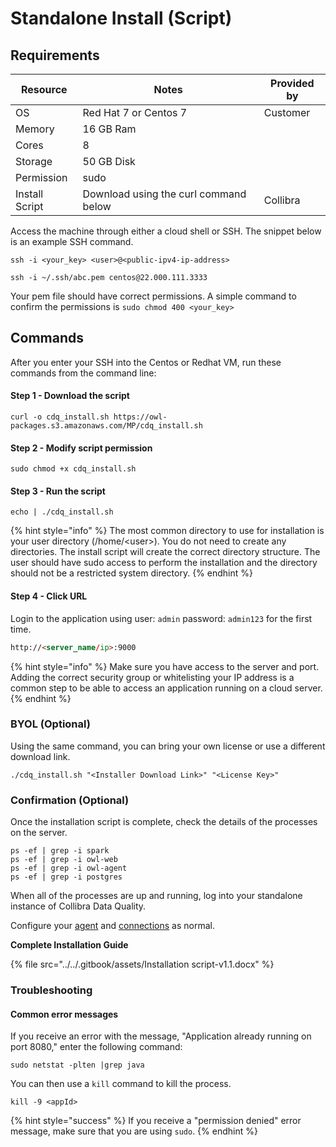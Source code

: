 # Standalone Install (Script)

## Requirements

| Resource       | Notes                                 | Provided by |
| -------------- | ------------------------------------- | ----------- |
| OS             | Red Hat 7 or Centos 7                 | Customer    |
| Memory         | 16 GB Ram                             |             |
| Cores          | 8                                     |             |
| Storage        | 50 GB Disk                            |             |
| Permission     | sudo                                  |             |
| Install Script | Download using the curl command below | Collibra    |

Access the machine through either a cloud shell or SSH. The snippet below is an example SSH command.

```shell
ssh -i <your_key> <user>@<public-ipv4-ip-address> 
```

```shell
ssh -i ~/.ssh/abc.pem centos@22.000.111.3333
```

Your pem file should have correct permissions. A simple command to confirm the permissions is `sudo chmod 400 <your_key>`

## Commands

After you enter your SSH into the Centos or Redhat VM, run these commands from the command line:

#### Step 1 - Download the script

```shell
curl -o cdq_install.sh https://owl-packages.s3.amazonaws.com/MP/cdq_install.sh
```

#### Step 2 - Modify script permission

```shell
sudo chmod +x cdq_install.sh 
```

#### Step 3 - Run the script

```shell
echo | ./cdq_install.sh
```

{% hint style="info" %}
The most common directory to use for installation is your user directory (/home/\<user>). You do not need to create any directories. The install script will create the correct directory structure. The user should have sudo access to perform the installation and the directory should not be a restricted system directory.
{% endhint %}

#### Step 4 - Click URL

Login to the application using user: `admin` password: `admin123` for the first time.

```html
http://<server_name/ip>:9000
```

{% hint style="info" %}
Make sure you have access to the server and port. Adding the correct security group or whitelisting your IP address is a common step to be able to access an application running on a cloud server.
{% endhint %}

### BYOL (Optional)

Using the same command, you can bring your own license or use a different download link.

```shell
./cdq_install.sh "<Installer Download Link>" "<License Key>"
```

### Confirmation (Optional)

Once the installation script is complete, check the details of the processes on the server.

```shell
ps -ef | grep -i spark  
ps -ef | grep -i owl-web
ps -ef | grep -i owl-agent
ps -ef | grep -i postgres
```

When all of the processes are up and running, log into your standalone instance of Collibra Data Quality.

Configure your [agent](../agent-configuration.md) and [connections](../../connecting-to-dbs-in-owl-web/owl-db-connection/) as normal.

**Complete Installation Guide**

{% file src="../../.gitbook/assets/Installation script-v1.1.docx" %}

### Troubleshooting

#### Common error messages

If you receive an error with the message, "Application already running on port 8080," enter the following command:

```shell
sudo netstat -plten |grep java
```

You can then use a `kill` command to kill the process.

```shell
kill -9 <appId>
```

{% hint style="success" %}
If you receive a "permission denied" error message, make sure that you are using `sudo`.
{% endhint %}
